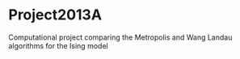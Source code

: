 Project2013A
============

Computational project comparing the Metropolis and Wang Landau algorithms for the Ising model